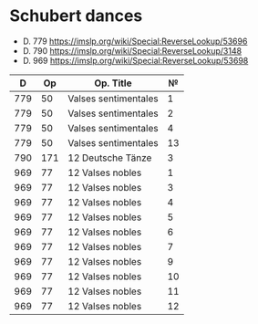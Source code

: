 # Schubert dances

* D. 779 https://imslp.org/wiki/Special:ReverseLookup/53696
* D. 790 https://imslp.org/wiki/Special:ReverseLookup/3148
* D. 969 https://imslp.org/wiki/Special:ReverseLookup/53698

| D   | Op  | Op. Title            | №  |
|-----|-----|----------------------|----|
| 779 | 50  | Valses sentimentales | 1  |
| 779 | 50  | Valses sentimentales | 2  |
| 779 | 50  | Valses sentimentales | 4  |
| 779 | 50  | Valses sentimentales | 13 |
| 790 | 171 | 12 Deutsche Tänze    | 3  |
| 969 | 77  | 12 Valses nobles     | 1  |
| 969 | 77  | 12 Valses nobles     | 3  |
| 969 | 77  | 12 Valses nobles     | 4  |
| 969 | 77  | 12 Valses nobles     | 5  |
| 969 | 77  | 12 Valses nobles     | 6  |
| 969 | 77  | 12 Valses nobles     | 7  |
| 969 | 77  | 12 Valses nobles     | 9  |
| 969 | 77  | 12 Valses nobles     | 10 |
| 969 | 77  | 12 Valses nobles     | 11 |
| 969 | 77  | 12 Valses nobles     | 12 |
